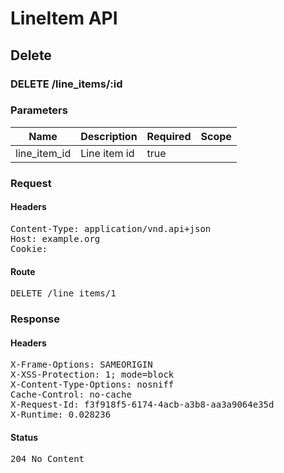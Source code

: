 # LineItem API

## Delete

### DELETE /line_items/:id

### Parameters

| Name | Description | Required | Scope |
|------|-------------|----------|-------|
| line_item_id | Line item id | true |  |

### Request

#### Headers

<pre>Content-Type: application/vnd.api+json
Host: example.org
Cookie: </pre>

#### Route

<pre>DELETE /line_items/1</pre>

### Response

#### Headers

<pre>X-Frame-Options: SAMEORIGIN
X-XSS-Protection: 1; mode=block
X-Content-Type-Options: nosniff
Cache-Control: no-cache
X-Request-Id: f3f918f5-6174-4acb-a3b8-aa3a9064e35d
X-Runtime: 0.028236</pre>

#### Status

<pre>204 No Content</pre>

